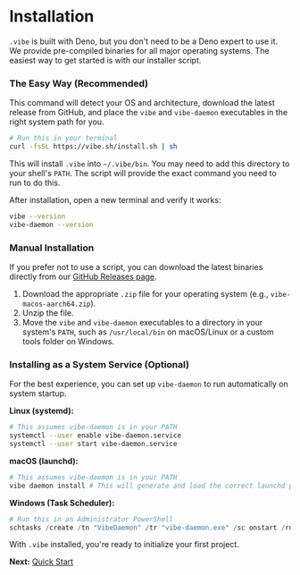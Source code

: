 # Installation

`.vibe` is built with Deno, but you don't need to be a Deno expert to use it. We provide pre-compiled binaries for all major operating systems. The easiest way to get started is with our installer script.

### The Easy Way (Recommended)

This command will detect your OS and architecture, download the latest release from GitHub, and place the `vibe` and `vibe-daemon` executables in the right system path for you.

```bash
# Run this in your terminal
curl -fsSL https://vibe.sh/install.sh | sh
```

This will install `.vibe` into `~/.vibe/bin`. You may need to add this directory to your shell's `PATH`. The script will provide the exact command you need to run to do this.

After installation, open a new terminal and verify it works:

```bash
vibe --version
vibe-daemon --version
```

### Manual Installation

If you prefer not to use a script, you can download the latest binaries directly from our [GitHub Releases page](https://github.com/vhybzos/.vibe/releases/latest).

1.  Download the appropriate `.zip` file for your operating system (e.g., `vibe-macos-aarch64.zip`).
2.  Unzip the file.
3.  Move the `vibe` and `vibe-daemon` executables to a directory in your system's `PATH`, such as `/usr/local/bin` on macOS/Linux or a custom tools folder on Windows.

### Installing as a System Service (Optional)

For the best experience, you can set up `vibe-daemon` to run automatically on system startup.

**Linux (systemd):**
```bash
# This assumes vibe-daemon is in your PATH
systemctl --user enable vibe-daemon.service
systemctl --user start vibe-daemon.service
```

**macOS (launchd):**
```bash
# This assumes vibe-daemon is in your PATH
vibe daemon install # This will generate and load the correct launchd plist
```

**Windows (Task Scheduler):**
```powershell
# Run this in an Administrator PowerShell
schtasks /create /tn "VibeDaemon" /tr "vibe-daemon.exe" /sc onstart /ru System
```

With `.vibe` installed, you're ready to initialize your first project.

**Next:** [Quick Start](./03-quick-start.md)
